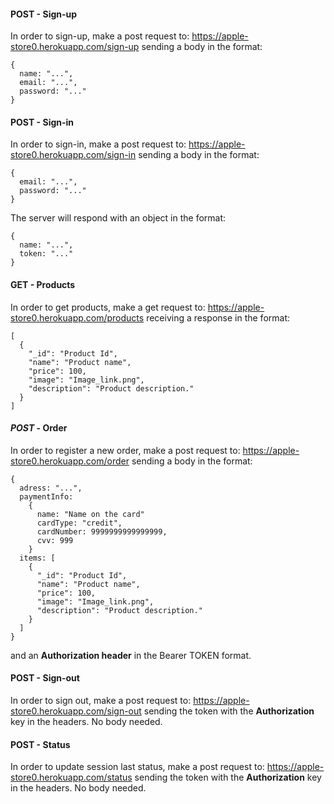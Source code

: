 #### **POST** - Sign-up

In order to sign-up, make a post request to: https://apple-store0.herokuapp.com/sign-up
sending a body in the format:

```
{
  name: "...",
  email: "...",
  password: "..."
}
```

#### **POST** - Sign-in

In order to sign-in, make a post request to: https://apple-store0.herokuapp.com/sign-in
sending a body in the format:

```
{
  email: "...",
  password: "..."
}
```

The server will respond with an object in the format:

```
{
  name: "...",
  token: "..."
}
```

#### **GET** - Products

In order to get products, make a get request to: https://apple-store0.herokuapp.com/products
receiving a response in the format:

```
[
  {
    "_id": "Product Id",
    "name": "Product name",
    "price": 100,
    "image": "Image_link.png",
    "description": "Product description."
  }
]
```

#### **_POST_** - Order

In order to register a new order, make a post request to: https://apple-store0.herokuapp.com/order sending a body in the format:

```
{
  adress: "...",
  paymentInfo:
    {
      name: "Name on the card"
      cardType: "credit",
      cardNumber: 9999999999999999,
      cvv: 999
    }
  items: [
    {
      "_id": "Product Id",
      "name": "Product name",
      "price": 100,
      "image": "Image_link.png",
      "description": "Product description."
    }
  ]
}
```

and an **Authorization header** in the Bearer TOKEN format.

#### **POST** - Sign-out

In order to sign out, make a post request to: https://apple-store0.herokuapp.com/sign-out sending the token with the **Authorization** key in the headers. No body needed.

#### **POST** - Status

In order to update session last status, make a post request to: https://apple-store0.herokuapp.com/status sending the token with the **Authorization** key in the headers. No body needed.
